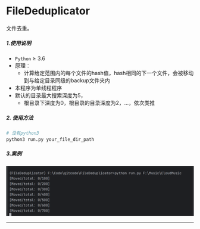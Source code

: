 # FileDeduplicator

文件去重。

##### 1.使用说明

- `Python` ≥ 3.6
- 原理：
  - 计算给定范围内的每个文件的hash值，hash相同的下一个文件，会被移动到与给定目录同级的backup文件夹内
- 本程序为单线程程序
- 默认的目录最大搜索深度为5，
    - 根目录下深度为0，根目录的目录深度为2，...，依次类推

##### 2. 使用方法

```bash
# 没有python3
python3 run.py your_file_dir_path
```

##### 3.案例

![img.png](img.png)

---
